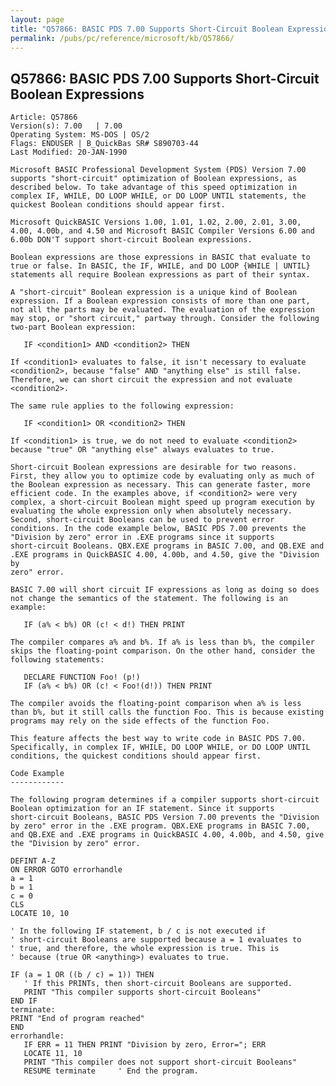 ```yaml
---
layout: page
title: "Q57866: BASIC PDS 7.00 Supports Short-Circuit Boolean Expressions"
permalink: /pubs/pc/reference/microsoft/kb/Q57866/
---
```


## Q57866: BASIC PDS 7.00 Supports Short-Circuit Boolean Expressions

	Article: Q57866
	Version(s): 7.00   | 7.00
	Operating System: MS-DOS | OS/2
	Flags: ENDUSER | B_QuickBas SR# S890703-44
	Last Modified: 20-JAN-1990
	
	Microsoft BASIC Professional Development System (PDS) Version 7.00
	supports "short-circuit" optimization of Boolean expressions, as
	described below. To take advantage of this speed optimization in
	complex IF, WHILE, DO LOOP WHILE, or DO LOOP UNTIL statements, the
	quickest Boolean conditions should appear first.
	
	Microsoft QuickBASIC Versions 1.00, 1.01, 1.02, 2.00, 2.01, 3.00,
	4.00, 4.00b, and 4.50 and Microsoft BASIC Compiler Versions 6.00 and
	6.00b DON'T support short-circuit Boolean expressions.
	
	Boolean expressions are those expressions in BASIC that evaluate to
	true or false. In BASIC, the IF, WHILE, and DO LOOP {WHILE | UNTIL}
	statements all require Boolean expressions as part of their syntax.
	
	A "short-circuit" Boolean expression is a unique kind of Boolean
	expression. If a Boolean expression consists of more than one part,
	not all the parts may be evaluated. The evaluation of the expression
	may stop, or "short circuit," partway through. Consider the following
	two-part Boolean expression:
	
	   IF <condition1> AND <condition2> THEN
	
	If <condition1> evaluates to false, it isn't necessary to evaluate
	<condition2>, because "false" AND "anything else" is still false.
	Therefore, we can short circuit the expression and not evaluate
	<condition2>.
	
	The same rule applies to the following expression:
	
	   IF <condition1> OR <condition2> THEN
	
	If <condition1> is true, we do not need to evaluate <condition2>
	because "true" OR "anything else" always evaluates to true.
	
	Short-circuit Boolean expressions are desirable for two reasons.
	First, they allow you to optimize code by evaluating only as much of
	the Boolean expression as necessary. This can generate faster, more
	efficient code. In the examples above, if <condition2> were very
	complex, a short-circuit Boolean might speed up program execution by
	evaluating the whole expression only when absolutely necessary.
	Second, short-circuit Booleans can be used to prevent error
	conditions. In the code example below, BASIC PDS 7.00 prevents the
	"Division by zero" error in .EXE programs since it supports
	short-circuit Booleans. QBX.EXE programs in BASIC 7.00, and QB.EXE and
	.EXE programs in QuickBASIC 4.00, 4.00b, and 4.50, give the "Division by
	zero" error.
	
	BASIC 7.00 will short circuit IF expressions as long as doing so does
	not change the semantics of the statement. The following is an
	example:
	
	   IF (a% < b%) OR (c! < d!) THEN PRINT
	
	The compiler compares a% and b%. If a% is less than b%, the compiler
	skips the floating-point comparison. On the other hand, consider the
	following statements:
	
	   DECLARE FUNCTION Foo! (p!)
	   IF (a% < b%) OR (c! < Foo!(d!)) THEN PRINT
	
	The compiler avoids the floating-point comparison when a% is less
	than b%, but it still calls the function Foo. This is because existing
	programs may rely on the side effects of the function Foo.
	
	This feature affects the best way to write code in BASIC PDS 7.00.
	Specifically, in complex IF, WHILE, DO LOOP WHILE, or DO LOOP UNTIL
	conditions, the quickest conditions should appear first.
	
	Code Example
	------------
	
	The following program determines if a compiler supports short-circuit
	Boolean optimization for an IF statement. Since it supports
	short-circuit Booleans, BASIC PDS Version 7.00 prevents the "Division
	by zero" error in the .EXE program. QBX.EXE programs in BASIC 7.00,
	and QB.EXE and .EXE programs in QuickBASIC 4.00, 4.00b, and 4.50, give
	the "Division by zero" error.
	
	DEFINT A-Z
	ON ERROR GOTO errorhandle
	a = 1
	b = 1
	c = 0
	CLS
	LOCATE 10, 10
	
	' In the following IF statement, b / c is not executed if
	' short-circuit Booleans are supported because a = 1 evaluates to
	' true, and therefore, the whole expression is true. This is
	' because (true OR <anything>) evaluates to true.
	
	IF (a = 1 OR ((b / c) = 1)) THEN
	   ' If this PRINTs, then short-circuit Booleans are supported.
	   PRINT "This compiler supports short-circuit Booleans"
	END IF
	terminate:
	PRINT "End of program reached"
	END
	errorhandle:
	   IF ERR = 11 THEN PRINT "Division by zero, Error="; ERR
	   LOCATE 11, 10
	   PRINT "This compiler does not support short-circuit Booleans"
	   RESUME terminate     ' End the program.

